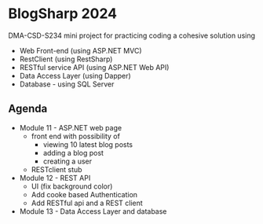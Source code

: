 # BlogSharp 2024

DMA-CSD-S234 mini project for practicing coding a cohesive solution using
 - Web Front-end (using ASP.NET MVC)
 - RestClient (using RestSharp)
 - RESTful service API (using ASP.NET Web API)
 - Data Access Layer (using Dapper)
 - Database - using SQL Server 

## Agenda
- Module 11 - ASP.NET web page
    - front end with possibility of
       - viewing 10 latest blog posts
       - adding a blog post
       - creating a user
    - RESTclient stub
- Module 12 - REST API
    - UI (fix background color)
    - Add cooke based Authentication
    - Add RESTful api and a REST client
- Module 13 - Data Access Layer and database

